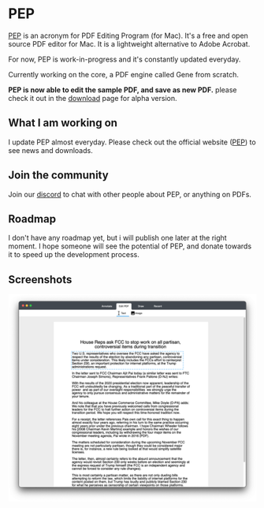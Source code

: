 # PEP

[PEP](https://macpep.org/) is an acronym for PDF Editing Program (for Mac). It's a free and open source PDF editor for Mac. It is a lightweight alternative to Adobe Acrobat.

For now, PEP is work-in-progress and it's constantly updated everyday.

Currently working on the core, a PDF engine called Gene from scratch.

**PEP is now able to edit the sample PDF, and save as new PDF.** please check it out in
the [download](https://macpep.org/download) page for alpha version.


## What I am working on
I update PEP almost everyday. Please check out the official website ([PEP](https://macpep.org/)) to see news and downloads.

## Join the community
Join our [discord](https://discord.gg/Fvs8xS7As6) to chat with other people about PEP, or anything on PDFs.

## Roadmap

I don't have any roadmap yet, but i will publish one later at the right moment. I hope someone will see the potential of PEP, and donate towards it to speed up the development process.

## Screenshots
![](https://raw.githubusercontent.com/orklann/PEP/master/Screenshots/pep_alpha_focus_ui.png)
